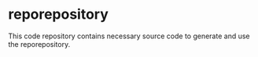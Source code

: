 # reporepository

This code repository contains necessary source code to generate and use the reporepository.
